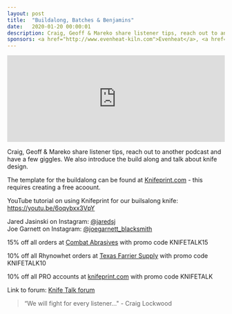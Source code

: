 ```yaml
---
layout: post
title:  "Buildalong, Batches & Benjamins"
date:   2020-01-20 00:00:01
description: Craig, Geoff & Mareko share listener tips, reach out to another podcast and have a few giggles.. 
sponsors: <a href="http://www.evenheat-kiln.com">Evenheat</a>, <a href="http://www.combatabrasives.com">Combat Abrasives</a>, <a href="https://www.indasa-abrasives.com">IndasaUSA</a>, and <a href="http://www.texasfarriersupply.com">Texas Farrier Supply</a>.
---
```

                
<iframe height="200px" width="100%" frameborder="no" scrolling="no" seamless src="https://player.simplecast.com/ea0b839b-8b22-449b-ba88-774d8617de9c?dark=false"></iframe>

Craig, Geoff & Mareko share listener tips, reach out to another podcast and have a few giggles. We also introduce the build along and talk about knife design.  

The template for the buildalong can be found at <a href="https://knifeprint.com/load-project/22403"> Knifeprint.com</a> - this requires creating a free acoount.  

YouTube tutorial on using Knifeprint for our builsalong knife: <a href="https://youtu.be/6oqybxx3VpY">https://youtu.be/6oqybxx3VpY</a>    
  

Jared Jasinski on Instagram: <a href="https://instagram.com/jaredsj">@jaredsj</a>  
Joe Garnett on Instagram: <a href="https://instagram.com/joegarnett_blacksmith">@joegarnett_blacksmith</a>  






      

            
  













  
15% off all orders at  <a href="http://www.combatabrasives.com">Combat Abrasives</a> with promo code KNIFETALK15

10% off all Rhynowhet orders at  <a href="http://www.texasfarriersupply.com">Texas Farrier Supply</a> with promo code KNIFETALK10  

10% off all PRO accounts at <a href="http://www.knifeprint.com">knifeprint.com</a> with promo code KNIFETALK
 

   
  

Link to forum: <a href="http://forum.knifetalk.net">Knife Talk forum</a>




 


<blockquote class="largeQuote">“We will fight for every listener..." - Craig Lockwood</blockquote>



